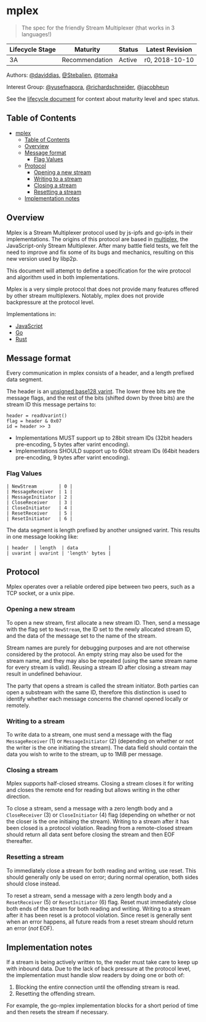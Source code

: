 # mplex

> The spec for the friendly Stream Multiplexer (that works in 3 languages!)

| Lifecycle Stage | Maturity       | Status | Latest Revision |
|-----------------|----------------|--------|-----------------|
| 3A              | Recommendation | Active | r0, 2018-10-10  |

Authors: [@daviddias], [@Stebalien], [@tomaka]

Interest Group: [@yusefnapora], [@richardschneider], [@jacobheun]

[@daviddias]: https://github.com/daviddias
[@Stebalien]: https://github.com/Stebalien
[@tomaka]: https://github.com/tomaka
[@yusefnapora]: https://github.com/yusefnapora
[@richardschneider]: https://github.com/richardschneider
[@jacobheun]: https://github.com/jacobheun

See the [lifecycle document][lifecycle-spec] for context about maturity level
and spec status.

[lifecycle-spec]: https://github.com/libp2p/specs/blob/master/00-framework-01-spec-lifecycle.md

## Table of Contents

- [mplex](#mplex)
    - [Table of Contents](#table-of-contents)
    - [Overview](#overview)
    - [Message format](#message-format)
        - [Flag Values](#flag-values)
    - [Protocol](#protocol)
        - [Opening a new stream](#opening-a-new-stream)
        - [Writing to a stream](#writing-to-a-stream)
        - [Closing a stream](#closing-a-stream)
        - [Resetting a stream](#resetting-a-stream)
    - [Implementation notes](#implementation-notes)

## Overview

Mplex is a Stream Multiplexer protocol used by js-ipfs and go-ipfs in their implementations. The origins of this protocol are based in [multiplex](https://github.com/maxogden/multiplex), the JavaScript-only Stream Multiplexer. After many battle field tests, we felt the need to improve and fix some of its bugs and mechanics, resulting on this new version used by libp2p.

This document will attempt to define a specification for the wire protocol and algorithm used in both implementations.

Mplex is a very simple protocol that does not provide many features offered by other stream multiplexers. Notably, mplex does not provide backpressure at the protocol level.

Implementations in:

- [JavaScript](https://github.com/libp2p/js-libp2p-mplex)
- [Go](https://github.com/libp2p/go-mplex)
- [Rust](https://github.com/libp2p/rust-libp2p/tree/master/muxers/mplex)

## Message format

Every communication in mplex consists of a header, and a length prefixed data segment.

The header is an [unsigned base128 varint](https://github.com/multiformats/unsigned-varint). The lower three bits are the message flags, and the rest of the bits (shifted down by three bits) are the stream ID this message pertains to:

```
header = readUvarint()
flag = header & 0x07
id = header >> 3
```

- Implementations MUST support up to 28bit stream IDs (32bit headers pre-encoding, 5 bytes after varint encoding).
- Implementations SHOULD support up to 60bit stream IDs (64bit headers pre-encoding, 9 bytes after varint encoding).

### Flag Values

```
| NewStream        | 0 |
| MessageReceiver  | 1 |
| MessageInitiator | 2 |
| CloseReceiver    | 3 |
| CloseInitiator   | 4 |
| ResetReceiver    | 5 |
| ResetInitiator   | 6 |
```

The data segment is length prefixed by another unsigned varint. This results in one message looking like:

```
| header  | length  | data           |
| uvarint | uvarint | 'length' bytes |
```

## Protocol

Mplex operates over a reliable ordered pipe between two peers, such as a TCP socket, or a unix pipe.

### Opening a new stream

To open a new stream, first allocate a new stream ID. Then, send a message with the flag set to `NewStream`, the ID set to the newly allocated stream ID, and the data of the message set to the name of the stream.

Stream names are purely for debugging purposes and are not otherwise considered by the protocol. An empty string may also be used for the stream name, and they may also be repeated (using the same stream name for every stream is valid). Reusing a stream ID after closing a stream may result in undefined behaviour.

The party that opens a stream is called the stream initiator. Both parties can open a substream with the same ID, therefore this distinction is used to identify whether each message concerns the channel opened locally or remotely.

### Writing to a stream

To write data to a stream, one must send a message with the flag `MessageReceiver` (1) or `MessageInitiator` (2) (depending on whether or not the writer is the one initiating the stream). The data field should contain the data you wish to write to the stream, up to 1MiB per message.

### Closing a stream

Mplex supports half-closed streams. Closing a stream closes it for writing and closes the remote end for reading but allows writing in the other direction.

To close a stream, send a message with a zero length body and a `CloseReceiver` (3) or `CloseInitiator` (4) flag (depending on whether or not the closer is the one initiaing the stream). Writing to a stream after it has been closed is a protocol violation. Reading from a remote-closed stream should return all data sent before closing the stream and then EOF thereafter.

### Resetting a stream

To immediately close a stream for both reading and writing, use reset. This should generally only be used on error; during normal operation, both sides should close instead.

To reset a stream, send a message with a zero length body and a `ResetReceiver` (5) or `ResetInitiator` (6) flag. Reset must immediately close both ends of the stream for both reading and writing. Writing to a stream after it has been reset is a protocol violation. Since reset is generally sent when an error happens, all future reads from a reset stream should return an error (*not* EOF).

## Implementation notes

If a stream is being actively written to, the reader must take care to keep up with inbound data. Due to the lack of back pressure at the protocol level, the implementation must handle slow readers by doing one or both of:

1. Blocking the entire connection until the offending stream is read.
2. Resetting the offending stream.

For example, the go-mplex implementation blocks for a short period of time and then resets the stream if necessary.
